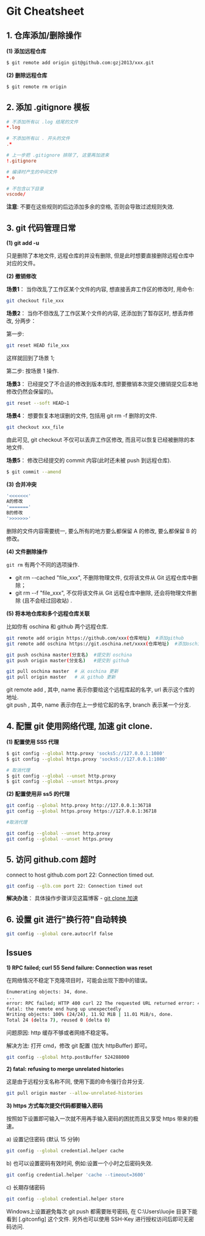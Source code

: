 # Git Cheatsheet  

## 1. 仓库添加/删除操作  

**(1) 添加远程仓库**   

```bash
$ git remote add origin git@github.com:gzj2013/xxx.git
```

**(2) 删除远程仓库**   

```bash
$ git remote rm origin 
```

## 2. 添加 .gitignore 模板   

```conf
# 不添加所有以 .log 结尾的文件
*.log

# 不添加所有以 . 开头的文件
.*

# 上一步把 .gitignore 排除了, 这里再加进来
!.gitignore

# 编译时产生的中间文件
*.o

# 不包含以下目录
vscode/
```

**注意**: 不要在这些规则的后边添加多余的空格, 否则会导致过滤规则失效.   

## 3. git 代码管理日常  

**(1) git add -u**  

只是删除了本地文件, 远程仓库的并没有删除, 但是此时想要直接删除远程仓库中对应的文件。   

**(2) 撤销修改** 

**场景1**： 当你改乱了工作区某个文件的内容, 想直接丢弃工作区的修改时, 用命令:   

```bash
git checkout file_xxx
```

**场景2**： 当你不但改乱了工作区某个文件的内容, 还添加到了暂存区时, 想丢弃修改, 分两步：   

第一步:  

```bash
git reset HEAD file_xxx
```

这样就回到了场景 1;   

第二步: 按场景 1 操作.   

**场景3**： 已经提交了不合适的修改到版本库时, 想要撤销本次提交(撤销提交后本地修改仍然会保留的)。  

```bash
git reset --soft HEAD~1
```

**场景4**： 想要恢复本地误删的文件, 包括用 git rm -f 删除的文件.   

```bash
git checkout xxx_file
```

由此可见, git checkout 不仅可以丢弃工作区修改, 而且可以恢复已经被删除的本地文件.   


**场景5**： 修改已经提交的 commit 内容(此时还未被 push 到远程仓库).  

```bash
$ git commit --amend
```

**(3) 合并冲突**   

```bash
'<<<<<<<'   
A的修改 
'======='
B的修改
'>>>>>>>'
```

删除的文件内容需要统一, 要么所有的地方要么都保留 A 的修改, 要么都保留 B 的修改。   

**(4) 文件删除操作**  

`git rm` 有两个不同的选项操作.  

* git rm --cached "file_xxx",  不删除物理文件, 仅将该文件从 Git 远程仓库中删除；   
* git rm --f "file_xxx",  不仅将该文件从  Git  远程仓库中删除, 还会将物理文件删除 (且不会经过回收站) .   

**(5) 将本地仓库和多个远程仓库关联**  

比如你有 oschina 和 github 两个远程仓库.   

```bash
git remote add origin https://github.com/xxx(仓库地址)  #添加github
git remote add oschina https://git.oschina.net/xxxx(仓库地址)  #添加oschina

git push oschina master(分支名)  #提交到 oschina
git push origin master(分支名)   #提交到 github

git pull oschina master  # 从 oschina 更新
git pull origin master   # 从 github 更新
```

git remote add <name> <url>, 其中, name 表示你要给这个远程库起的名字, url 表示这个库的地址.   
git push <name> <branch>, 其中, name 表示你在上一步给它起的名字, branch 表示某一个分支.  


## 4. 配置 git 使用网络代理, 加速 git clone.  

**(1) 配置使用 SS5 代理**  

```bash
$ git config --global http.proxy 'socks5://127.0.0.1:1080' 
$ git config --global https.proxy 'socks5://127.0.0.1:1080'

# 取消代理
$ git config --global --unset http.proxy
$ git config --global --unset https.proxy
```

**(2) 配置使用非 ss5 的代理**  

```bash
git config --global http.proxy http://127.0.0.1:36718
git config --global https.proxy https://127.0.0.1:36718

#取消代理

git config --global --unset http.proxy
git config --global --unset https.proxy

```

## 5. 访问 github.com 超时  

connect to host github.com port 22: Connection timed out.   

```bash
git config --glb.com port 22: Connection timed out
```

**解决办法**： 具体操作步骤详见这篇博客 - [git clone 加速](/ubuntu_os_usage/doc/git_usage/doc/accelerate_git_clone.md)   


## 6. 设置 git 进行"换行符"自动转换  

```bash
git config --global core.autocrlf false
```

## Issues

**1)  RPC failed; curl 55 Send failure: Connection was reset**  

在网络情况不稳定下克隆项目时，可能会出现下图中的错误。

```bash
Enumerating objects: 34, done.
...
error: RPC failed; HTTP 400 curl 22 The requested URL returned error: 400 Failed reading client body
fatal: the remote end hung up unexpectedly  
Writing objects: 100% (24/24), 11.92 MiB | 11.01 MiB/s, done.
Total 24 (delta 7), reused 0 (delta 0)
```

问题原因: http 缓存不够或者网络不稳定等。  

解决方法: 打开 cmd，修改 git 配置 (加大 httpBuffer) 即可。  

```bash
git config --global http.postBuffer 524288000
```

**2) fatal: refusing to merge unrelated historie**s  

这是由于远程分支名称不同, 使用下面的命令强行合并分支.  

```bash
git pull origin master --allow-unrelated-histories
```

**3) https 方式每次提交代码都要输入密码**   

按照如下设置即可输入一次就不用再手输入密码的困扰而且又享受 https 带来的极速。  

a) 设置记住密码 (默认 15 分钟)    

```bash
git config --global credential.helper cache
```

b) 也可以设置密码有效时间, 例如:设置一个小时之后密码失效.  

```bash
git config credential.helper 'cache --timeout=3600'
```

c) 长期存储密码   

```bash
git config --global credential.helper store
```

Windows上设置避免每次 git push 都需要账号密码, 在 C:\Users\luojie 目录下能看到 [.gitconfig] 这个文件. 另外也可以使用 SSH-Key 进行授权访问后即可无密码访问.  
